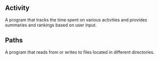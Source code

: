 ## Activity
A program that tracks the time spent on various activities and provides summaries and rankings based on user input.

## Paths
A program that reads from or writes to files located in different directories.
